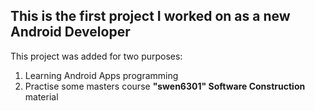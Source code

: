 ## This is the first project I worked on as a new Android Developer

This project was added for two purposes:
1. Learning Android Apps programming
2. Practise some masters course **"swen6301" Software Construction** material


